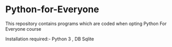 # Python-for-Everyone
This repository contains programs which are coded when opting Python For Everyone course

Installation required:-
Python 3 , 
DB Sqlite
